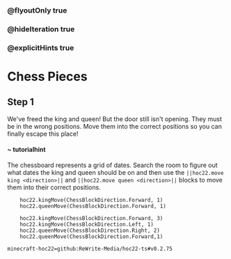 ### @flyoutOnly true
### @hideIteration true
### @explicitHints true


# Chess Pieces

## Step 1
We've freed the king and queen! But the door still isn't opening. They must be in the wrong positions. Move them into the correct positions so you can finally escape this place!

#### ~ tutorialhint 
The chessboard represents a grid of dates. Search the room to figure out what dates the king and queen should be on and then use the ``||hoc22.move king <direction>||`` and ``||hoc22.move queen <direction>||`` blocks to move them into their correct positions.

```ghost
    hoc22.kingMove(ChessBlockDirection.Forward, 1)
    hoc22.queenMove(ChessBlockDirection.Forward, 1)

```
```template
    hoc22.kingMove(ChessBlockDirection.Forward, 3)
    hoc22.kingMove(ChessBlockDirection.Left, 1)
    hoc22.queenMove(ChessBlockDirection.Right, 2)
    hoc22.queenMove(ChessBlockDirection.Forward,1)          
```

```package
minecraft-hoc22=github:ReWrite-Media/hoc22-ts#v0.2.75
```